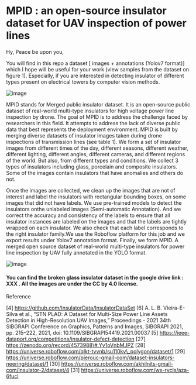 # MPID : an open-source insulator dataset for UAV inspection of power lines

Hy, Peace be upon you,

You will find in this repo a dataset [ images + annotations (Yolov7 format)] which I hope will be useful for your work (view samples from the dataset on figure 1). Especially, if you are interested in detecting insulator of different types present on electrical towers by computer vision methods.

![image](https://user-images.githubusercontent.com/82882383/208925684-d332c0db-d1b1-4e36-af5b-6e6e7bb2a3b9.png)

MPID stands for Merged public insulator dataset. 
It is an open-source public dataset of real-world multi-type insulators for high voltage power line inspection by drone.
The goal of MPID is to address the challenge faced by researchers in this field. It attempts to address the lack of diverse public data that best represents the deployment environment. MPID is built by merging diverse datasets of insulator images taken during drone inspections of transmission lines (see table 1). We form a set of insulator images from different times of the day, different seasons, different weather, different lighting, different angles, different cameras, and different regions of the world. But also, from different types and conditions. We collect 3 types of insulators including glass, porcelain and composite insulators. Some of the images contain insulators that have anomalies and others do not.

Once the images are collected, we clean up the images that are not of interest and label the insulators with rectangular bounding boxes, on some images
that did not have labels. We use pre-trained models to detect the insulators onthe unlabeled images (Semi-automatic Annotation). And we correct the accuracy and consistency of the labels to ensure that all insulator instances are labeled on the images and that the labels are tightly wrapped on each insulator. We also check that each label corresponds to the right insulator family.We use the Roboflow platform for this job and we export results under Yolov7 annotation format. Finally, we form MPID. A merged open source dataset of real-world multi-type insulators for power line inspection by UAV fully annotated in the YOLO format. 


![image](https://user-images.githubusercontent.com/82882383/208925730-d7554ba2-b049-4f42-a8c1-661b40fc9e70.png)


#### You can find the broken glass insulator dataset in the google drive link : XXX . All the images are under the CC by 4.0 license.

Reference

[4]  https://github.com/InsulatorData/InsulatorDataSet
[6] A. L. B. Vieira-E-Silva et al., “STN PLAD: A Dataset for Multi-Size Power
Line Assets Detection in High-Resolution UAV Images,” Proceedings - 2021
34th SIBGRAPI Conference on Graphics, Patterns and Images, SIBGRAPI
2021, pp. 215–222, 2021, doi: 10.1109/SIBGRAPI54419.2021.00037
[5] https://ieee-dataport.org/competitions/insulator-defect-detection
[27] https://zenodo.org/record/4573988\#.Yv1oVnbMJPZ 
[28] https://universe.roboflow.com/qlkt-tvvnb/su110kv\_polygon/dataset/1
[29] https://universe.roboflow.com/pierouc-gmail-com/dataset-insulators-neering/dataset/1
[30] https://universe.roboflow.com/akhilnits-gmail-com/insulator-2/dataset/4
[31] https://universe.roboflow.com/wx-rycls/aza-6fucl
